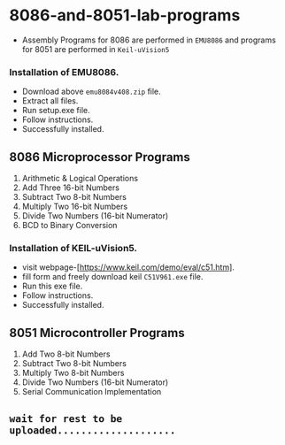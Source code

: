 # 8086-and-8051-lab-programs
- Assembly Programs for 8086 are performed in `EMU8086` and programs for 8051 are performed in `Keil-uVision5`
 
### Installation of EMU8086.
- Download above `emu8084v408.zip` file.
- Extract all files.
- Run setup.exe file.
- Follow instructions.
- Successfully installed.

## 8086 Microprocessor Programs
1. Arithmetic & Logical Operations
2. Add Three 16-bit Numbers
3. Subtract Two 8-bit Numbers
4. Multiply Two 16-bit Numbers
5. Divide Two Numbers (16-bit Numerator)
6. BCD to Binary Conversion

### Installation of KEIL-uVision5.
- visit webpage-[https://www.keil.com/demo/eval/c51.htm].
- fill form and freely download keil `C51V961.exe` file.
- Run this exe file.
- Follow instructions.
- Successfully installed.

## 8051 Microcontroller Programs

1. Add Two 8-bit Numbers
2. Subtract Two 8-bit Numbers
3. Multiply Two 8-bit Numbers
4. Divide Two Numbers (16-bit Numerator)
5. Serial Communication Implementation



## `wait for rest to be uploaded....................`
